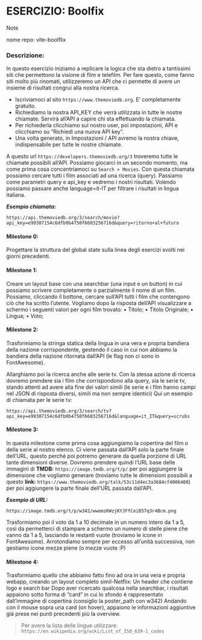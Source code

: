 # ESERCIZIO: Boolfix

> [!NOTE]
>
> nome repo: vite-boolflix

### Descrizione:
In questo esercizio iniziamo a replicare la logica che sta dietro a tantissimi siti che permettono la visione di film e telefilm.
Per fare questo, come fanno siti molto più rinomati, utilizzeremo un API che ci permette di avere un insieme di risultati congrui alla nostra ricerca.

- Iscriviamoci al sito `https://www.themoviedb.org`. E’ completamente gratuito. 
- Richiediamo la nostra API_KEY che verrà utilizzata in tutte le nostre chiamate. Servirà all’API a capire chi sta effettuando la chiamata.
- Per richiederla clicchiamo sul nostro user, poi impostazioni, API e clicchiamo su “Richiedi una nuova API key”.
- Una volta generato, in Impostazioni / API avremo la nostra chiave, indispensabile per tutte le nostre chiamate.

A questo url `https://developers.themoviedb.org/3` troveremo tutte le chiamate possibili all’API. Possiamo giocarci in un secondo momento, ma come prima cosa concentriamoci su `Search > Movies`. 
Con questa chiamata possiamo cercare tutti i film associati ad una ricerca (query). Passiamo come parametri query e api_key e vedremo i nostri risultati. Volendo possiamo passare anche language=it-IT per filtrare i risultati in lingua italiana.

***Esempio chiamata:***
```
https://api.themoviedb.org/3/search/movie?api_key=e99307154c6dfb0b4750f6603256716d&query=ritorno+al+futuro
```

#### Milestone 0:
Progettare la struttura del global state sulla linea degli esercizi svolti nei giorni precedenti.

#### Milestone 1:
Creare un layout base con una searchbar (una input e un button) in cui possiamo scrivere completamente o parzialmente il nome di un film. Possiamo, cliccando il  bottone, cercare sull’API tutti i film che contengono ciò che ha scritto l’utente.
Vogliamo dopo la risposta dell’API visualizzare a schermo i seguenti valori per ogni film trovato: 
• Titolo;
• Titolo Originale;
• Lingua;
• Voto;

#### Milestone 2:
Trasformiamo la stringa statica della lingua in una vera e propria bandiera della nazione corrispondente, gestendo il caso in cui non abbiamo la bandiera della nazione ritornata dall’API (le flag non ci sono in FontAwesome).

Allarghiamo poi la ricerca anche alle serie tv. Con la stessa azione di ricerca dovremo prendere sia i film che corrispondono alla query, sia le serie tv, stando attenti ad avere alla fine dei valori simili (le serie e i film hanno campi nel JSON di risposta diversi, simili ma non sempre identici)
Qui un esempio di chiamata per le serie tv:
```
https://api.themoviedb.org/3/search/tv?api_key=e99307154c6dfb0b4750f6603256716d&language=it_IT&query=scrubs
```

#### Milestone 3:
In questa milestone come prima cosa aggiungiamo la copertina del film o della serie al nostro elenco. Ci viene passata dall’API solo la parte finale dell’URL, questo perché poi potremo generare da quella porzione di URL tante dimensioni diverse. Dovremo prendere quindi l’URL base delle immagini di **TMDB:** `https://image.tmdb.org/t/p/` per poi aggiungere la dimensione che vogliamo generare (troviamo tutte le dimensioni possibili a questo **link:** `https://www.themoviedb.org/talk/53c11d4ec3a3684cf4006400`) per poi aggiungere la parte finale dell’URL passata dall’API.

***Esempio di URL:***
```
https://image.tmdb.org/t/p/w342/wwemzKWzjKYJFfCeiB57q3r4Bcm.png
```

Trasformiamo poi il voto da 1 a 10 decimale in un numero intero da 1 a 5, così da permetterci di stampare a schermo un numero di stelle piene che vanno da 1 a 5, lasciando le restanti vuote (troviamo le icone in FontAwesome).
Arrotondiamo sempre per eccesso all’unità successiva, non gestiamo icone mezze piene (o mezze vuote :P)

#### Milestone 4:
Trasformiamo quello che abbiamo fatto fino ad ora in una vera e propria webapp, creando un layout completo simil-Netflix:
Un header che contiene logo e search bar
Dopo aver ricercato qualcosa nella searchbar, i risultati appaiono sotto forma di “card” in cui lo sfondo è rappresentato dall’immagine di copertina (consiglio la poster_path con w342)
Andando con il mouse sopra una card (on hover), appaiono le informazioni aggiuntive già prese nei punti precedenti più la overview.

> Per avere la lista delle lingue utilizzare: `https://en.wikipedia.org/wiki/List_of_ISO_639-1_codes`
